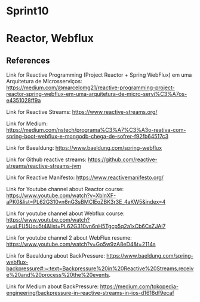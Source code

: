 # Sprint10
<h1>Reactor, Webflux</h1>

<h2>References</h2>

Link for Reactive Programming (Project Reactor + Spring WebFlux) em uma Arquitetura de Microsserviços: https://medium.com/@marcelomg21/reactive-programming-project-reactor-spring-webflux-em-uma-arquitetura-de-micro-servi%C3%A7os-e4351028ff9a

Link for Reactive Streams: https://www.reactive-streams.org/

Link for Medium: https://medium.com/nstech/programa%C3%A7%C3%A3o-reativa-com-spring-boot-webflux-e-mongodb-chega-de-sofrer-f92fb64517c3

Link for Baealdung: https://www.baeldung.com/spring-webflux

Link for Github reactive streams: https://github.com/reactive-streams/reactive-streams-jvm

Link for Reactive Manifesto: https://www.reactivemanifesto.org/

Link for Youtube channel about Reactor course: https://www.youtube.com/watch?v=XblnXF-aPK0&list=PL62G310vn6nG3sBMCIEoZBK3r3E_4aKW5&index=4

Link for youtube channel about Webflux course: https://www.youtube.com/watch?v=uLFU5Uou5t4&list=PL62G310vn6nH5Tgcp5q2a1xCb6CsZJAi7

Link for youtube channel 2 about WebFlux resume: https://www.youtube.com/watch?v=Go5w9zA8eD4&t=2114s

Link for Baealdung about BackPressure: https://www.baeldung.com/spring-webflux-backpressure#:~:text=Backpressure%20in%20Reactive%20Streams,receive%20and%20process%20the%20events.

Link for Medium about BackPressure: https://medium.com/tokopedia-engineering/backpressure-in-reactive-streams-in-ios-d1618df9ecaf
